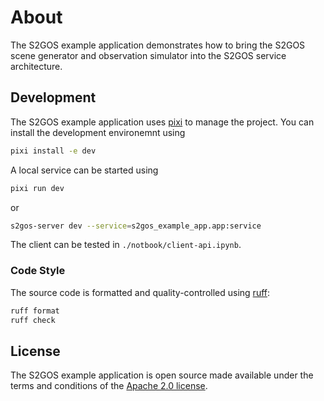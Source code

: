 # About

The S2GOS example application demonstrates how to bring the S2GOS scene generator and observation simulator into the S2GOS service architecture.

## Development

The S2GOS example application uses [pixi](https://pixi.sh/dev/) to manage the project. You can install the development environemnt using

```bash
pixi install -e dev
```

A local service can be started using

```bash
pixi run dev
```

or

```bash
s2gos-server dev --service=s2gos_example_app.app:service
```

The client can be tested in `./notbook/client-api.ipynb`.

### Code Style

The source code is formatted and quality-controlled
using [ruff](https://docs.astral.sh/ruff/):

```bash
ruff format
ruff check
```

## License

The S2GOS example application is open source made available under the terms and conditions of the
[Apache 2.0 license](https://www.apache.org/licenses/LICENSE-2.0.html).
